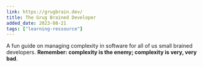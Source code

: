 ```yaml
---
link: https://grugbrain.dev/
title: The Grug Brained Developer
added_date: 2023-08-21
tags: ["learning-ressource"]
---
```

A fun guide on managing complexity in software for all of us small brained developers. **Remember: complexity is the enemy; complexity is very, 
very bad**.

